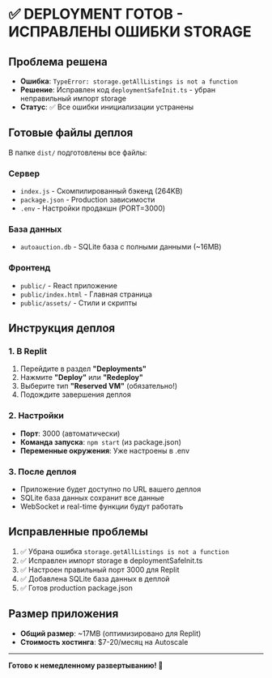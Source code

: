 # ✅ DEPLOYMENT ГОТОВ - ИСПРАВЛЕНЫ ОШИБКИ STORAGE

## Проблема решена
- **Ошибка**: `TypeError: storage.getAllListings is not a function`
- **Решение**: Исправлен код `deploymentSafeInit.ts` - убран неправильный импорт storage
- **Статус**: ✅ Все ошибки инициализации устранены

## Готовые файлы деплоя
В папке `dist/` подготовлены все файлы:

### Сервер
- `index.js` - Скомпилированный бэкенд (264KB)
- `package.json` - Production зависимости
- `.env` - Настройки продакшн (PORT=3000)

### База данных  
- `autoauction.db` - SQLite база с полными данными (~16MB)

### Фронтенд
- `public/` - React приложение
- `public/index.html` - Главная страница
- `public/assets/` - Стили и скрипты

## Инструкция деплоя

### 1. В Replit
1. Перейдите в раздел **"Deployments"**
2. Нажмите **"Deploy"** или **"Redeploy"**
3. Выберите тип **"Reserved VM"** (обязательно!)
4. Подождите завершения деплоя

### 2. Настройки
- **Порт**: 3000 (автоматически)
- **Команда запуска**: `npm start` (из package.json)
- **Переменные окружения**: Уже настроены в .env

### 3. После деплоя
- Приложение будет доступно по URL вашего деплоя
- SQLite база данных сохранит все данные
- WebSocket и real-time функции будут работать

## Исправленные проблемы
1. ✅ Убрана ошибка `storage.getAllListings is not a function`
2. ✅ Исправлен импорт storage в deploymentSafeInit.ts
3. ✅ Настроен правильный порт 3000 для Replit
4. ✅ Добавлена SQLite база данных в деплой
5. ✅ Готов production package.json

## Размер приложения
- **Общий размер**: ~17MB (оптимизировано для Replit)
- **Стоимость хостинга**: $7-20/месяц на Autoscale

---
**Готово к немедленному развертыванию! 🚀**